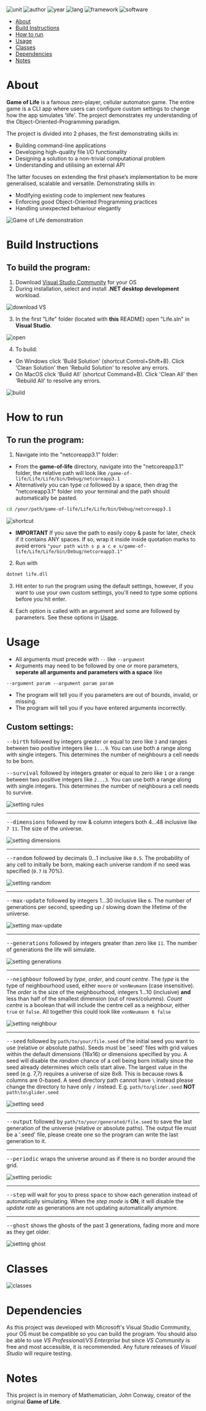 ![unit](https://img.shields.io/badge/Unit-Programming%20Principles-ff69b4?style=plastic)
![author](https://img.shields.io/badge/Author-Johnny%20Madigan-yellow?style=plastic)
![year](https://img.shields.io/badge/Year-2020-lightgrey?style=plastic)
![lang](https://img.shields.io/badge/Language-C%20Sharp-informational?style=plastic&logo=C%20Sharp)
![framework](https://img.shields.io/badge/Framework-.NET-informational?style=plastic&logo=.NET)
![software](https://img.shields.io/badge/IDE-Visual%20Studio-blueviolet?style=plastic&logo=visual%20studio)

- [About](#about)
- [Build Instructions](#build-instructions)
- [How to run](#how-to-run)
- [Usage](#usage)
- [Classes](#classes)
- [Dependencies](#dependencies)
- [Notes](#notes)

# **About**
**Game of Life** is a famous zero-player, cellular automaton game. The entire game is a CLI app where users can configure custom settings to change how the app simulates 'life'. The project demonstrates my understanding of the Object-Oriented-Programming paradigm.

The project is divided into 2 phases, the first demonstrating skills in:
- Building command-line applications
- Developing high-quality file I/O functionality
- Designing a solution to a non-trivial computational problem
- Understanding and utilising an external API

The latter focuses on extending the first phase’s implementation to be more generalised, scalable and versatile. Demonstrating skills in:
- Modifying existing code to implement new features
- Enforcing good Object-Oriented Programming practices
- Handling unexpected behaviour elegantly

![Game of Life demonstration](/img/gol.gif)

# **Build Instructions**

## **To build the program:**

1. Download [Visual Studio Community](https://visualstudio.microsoft.com/downloads/) for your OS
2. During installation, select and install **.NET desktop development** workload.

![download VS](/img/download-vs.png)

3. In the first "Life" folder (located with **this** README) open "Life.sln" in **Visual Studio**.

![open](/img/open.gif)

4. To build:
- On Windows click 'Build Solution' (shortcut Control+Shift+B). Click 'Clean Solution' then 'Rebuild Solution' to resolve any errors.
- On MacOS click 'Build All' (shortcut Command+B). Click 'Clean All' then 'Rebuild All' to resolve any errors.

![build](/img/build.gif)

# **How to run** 

## **To run the program:**

1. Navigate into the "netcoreapp3.1" folder:
- From the **game-of-life** directory, navigate into the "netcoreapp3.1" folder, the relative path will look like `/game-of-life/Life/Life/bin/Debug/netcoreapp3.1`
- Alternatively you can type `cd` followed by a space, then drag the "netcoreapp3.1" folder into your terminal and the path should automatically be pasted.

```zsh
cd /your/path/game-of-life/Life/Life/bin/Debug/netcoreapp3.1
```

![shortcut](/img/shortcut-to-netcoreapp.gif)

- **IMPORTANT** If you save the path to easily copy & paste for later, check if it contains ANY spaces. If so, wrap it inside inside quotation marks to avoid errors `"your path with s p a c e s/game-of-life/Life/Life/bin/Debug/netcoreapp3.1"`

2. Run with

  ```sh
  dotnet life.dll
  ```

3. Hit enter to run the program using the default settings, however, if you want to use your own custom settings, you'll need to type some options before you hit enter.

4. Each option is called with an argument and some are followed by parameters. See these options in [Usage](#usage).

# **Usage**

* All arguments must precede with `--` like `--argument`
* Arguments may need to be followed by one or more parameters, **seperate all arguments and parameters with a space** like

```
--argument param --argument param param
```

* The program will tell you if you parameters are out of bounds, invalid, or missing.
* The program will tell you if you have entered arguments incorrectly.

## **Custom settings:**

<kbd>--birth</kbd> followed by integers greater or equal to zero like `3` and ranges between two positive integers like `1...9`. You can use both a range along with single integers. This determines the number of neighbours a cell needs to be born.

<kbd>--survival</kbd> followed by integers greater or equal to zero like `1` or a range between two positive integers like `2...3`. You can use both a range along with single integers. This determines the number of neighbours a cell needs to survive.

![setting rules](/img/rules.gif)

---
<kbd>--dimensions</kbd> followed by row & column integers both 4...48 inclusive like `7 11`.  The size of the universe.

![setting dimensions](/img/dimensions.gif)

---
<kbd>--random</kbd> followed by decimals 0...1 inclusive like `0.5`. The probability of any cell to initially be born, making each universe random if no seed was specified (`0.7` is 70%).

![setting random](/img/random.gif)

---
<kbd>--max-update</kbd> followed by integers 1...30 inclusive like `6`. The number of generations per second, speeding up / slowing down the lifetime of the universe.

![setting max-update](/img/max-update.gif)

---
<kbd>--generations</kbd> followed by integers greater than zero like `11`. The number of generations the life will simulate.

![setting generations](/img/generations.gif)

---
<kbd>--neighbour</kbd> followed by *type*, *order*, and *count centre*. The *type* is the type of neighbourhood used, either `moore` or `vonNeumann` (case insensitive). The *order* is the size of the neighbourhood, integers 1...10 (inclusive) **and** less than half of the smallest dimension (out of rows/columns). *Count centre* is a boolean that will include the centre cell as a neighbour, either `true` or `false`. All together this could look like `vonNeumann 6 false`

![setting neighbour](/img/neighbour.gif)

---
<kbd>--seed</kbd> followed by `path/to/your/file.seed` of the initial seed you want to use (relative or absolute paths). Seeds must be '.seed' files with grid values within the default dimensions (16x16) or dimensions specified by you. A seed will disable the *random* chance of a cell being born initially since the seed already determines which cells start alive. The largest value in the seed (e.g. 7,7) requires a universe of size 8x8. This is because rows & columns are 0-based. A seed directory path cannot have `\` instead please change the directory to have only `/` instead. E.g. `path/to/glider.seed` **NOT** `path\to\glider.seed`

![setting seed](/img/seed-glider.gif)

---
<kbd>--output</kbd> followed by `path/to/your/generated/file.seed` to save the last generation of the universe (relative or absolute paths). The output file must be a '.seed' file, please create one so the program can write the last generation to it.

---
<kbd>--periodic</kbd> wraps the universe around as if there is no border around the grid.

![setting periodic](/img/periodic.gif)

---
<kbd>--step</kbd> will wait for you to press <kbd>space</kbd> to show each generation instead of automatically simulating. When the *step mode* is **ON**, it will disable the *update rate* as generations are not updating automatically anymore.

---
<kbd>--ghost</kbd> shows the ghosts of the past 3 generations, fading more and more as they get older.

![setting ghost](/img/ghost.gif)

# **Classes**

![classes](/Life/ClassDiagram1.png)

# **Dependencies**

As this project was developed with Microsoft's Visual Studio Community, your OS must be compatible so you can build the program. You should also be able to use *VS Professional*/*VS Enterprise* but since *VS Community* is free and most accessible, it is recommended. Any future releases of *Visual Studio* will require testing.

# **Notes**

This project is in memory of Mathematician, John Conway, creator of the original **Game of Life**.
